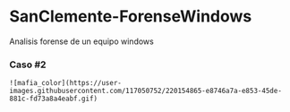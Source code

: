 # SanClemente-ForenseWindows
Analisis forense de un equipo windows


### Caso #2

    ![mafia_color](https://user-images.githubusercontent.com/117050752/220154865-e8746a7a-e853-45de-881c-fd73a8a4eabf.gif)

